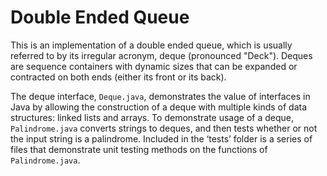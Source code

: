# Double Ended Queue
This is an implementation of a double ended queue, which is usually referred to by its irregular acronym, deque (pronounced "Deck").  Deques are sequence containers with dynamic sizes that can be expanded or contracted on both ends (either its front or its back). 

The deque interface, `Deque.java`, demonstrates the value of interfaces in Java by allowing the construction of a deque with multiple kinds of data structures: linked lists and arrays. To demonstrate usage of a deque, `Palindrome.java` converts strings to deques, and then tests whether or not the input string is a palindrome. Included in the ‘tests’ folder is a series of files that demonstrate unit testing methods on the functions of `Palindrome.java`.
